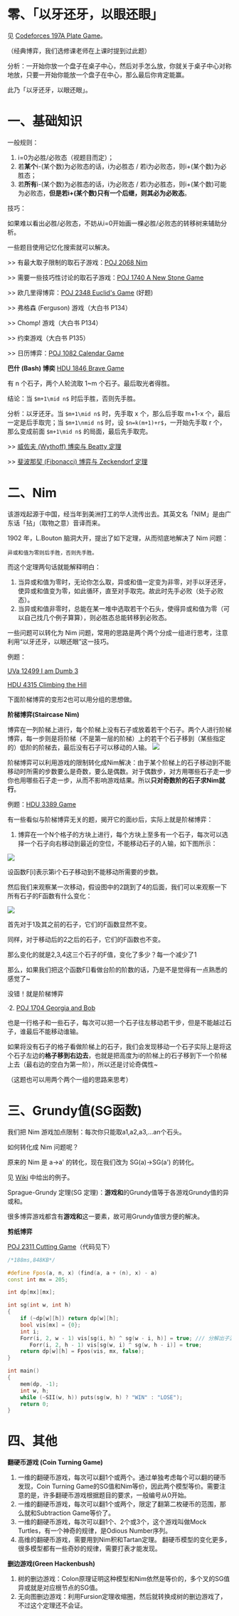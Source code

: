 零、「以牙还牙，以眼还眼」
===

见 [Codeforces 197A Plate Game](http://codeforces.com/problemset/problem/197/A)。

（经典博弈，我们选修课老师在上课时提到过此题）

分析：一开始你放一个盘子在桌子中心，然后对手怎么放，你就关于桌子中心对称地放，只要一开始你能放一个盘子在中心，那么最后你肯定能赢。

此乃「以牙还牙，以眼还眼」。

一、基础知识
===

一般规则：
1. i=0为必胜/必败态（视题目而定）；
2. 若**某个**i-(某个数)为必败态的话，i为必胜态 / 若i为必败态，则i+(某个数)为必胜态；
3. 若**所有**i-(某个数)为必胜态的话，i为必败态 / 若i为必胜态，则i+(某个数)可能为必败态，**但是若i+(某个数)只有一个后继，则其必为必败态**。

技巧：

如果难以看出必胜/必败态，不妨从i=0开始画一棵必胜/必败态的转移树来辅助分析。

一些题目使用记忆化搜索就可以解决。

\>> 有最大取子限制的取石子游戏：[POJ 2068 Nim](http://poj.org/problem?id=2068)

\>> 需要一些技巧性讨论的取石子游戏：[POJ 1740 A New Stone Game](http://poj.org/problem?id=1740)

\>> 欧几里得博弈：[POJ 2348 Euclid's Game](http://poj.org/problem?id=2348) (好题)

\>> 弗格森 (Ferguson) 游戏（大白书 P134）

\>> Chomp! 游戏（大白书 P134）

\>> 约束游戏（大白书 P135）

\>> 日历博弈：[POJ 1082 Calendar Game](http://poj.org/problem?id=1082)

**巴什 (Bash) 博奕**
[HDU 1846 Brave Game](http://acm.hdu.edu.cn/showproblem.php?pid=1846)

有 n 个石子，两个人轮流取 1~m 个石子。最后取光者得胜。

结论：当 `$m+1\mid n$` 时后手胜，否则先手胜。

分析：以牙还牙。当 `$m+1\mid n$` 时，先手取 x 个，那么后手取 m+1-x 个，最后一定是后手取完；当 `$m+1\nmid n$` 时，设 `$n=k(m+1)+r$`，一开始先手取 r 个，那么变成前面 `$m+1\mid n$` 的局面，最后先手取完。

\>> [威佐夫 (Wythoff) 博奕与 Beatty 定理](https://www.google.com.hk/?gws_rd=ssl#newwindow=1&safe=strict&q=%E5%A8%81%E4%BD%90%E5%A4%AB%E5%8D%9A%E5%BC%88)

\>> [斐波那契 (Fibonacci) 博弈与 Zeckendorf 定理](https://www.google.com.hk/?gws_rd=ssl#newwindow=1&q=%E6%96%90%E6%B3%A2%E9%82%A3%E5%A5%91%E5%8D%9A%E5%BC%88)

二、Nim
===

该游戏起源于中国，经当年到美洲打工的华人流传出去。其英文名「NIM」是由广东话「拈」（取物之意）音译而来。

1902 年，L.Bouton 脑洞大开，提出了如下定理，从而彻底地解决了 Nim 问题：
```
异或和值为零则后手胜，否则先手胜。
```
而这个定理两句话就能解释明白：
1. 当异或和值为零时，无论你怎么取，异或和值一定变为非零，对手以牙还牙，使异或和值变为零，如此循环，直至对手取完。故此时先手必败（处于必败态）。
2. 当异或和值非零时，总能在某一堆中选取若干个石头，使得异或和值为零（可以自己找几个例子算算），则必胜态总能转移到必败态。

一些问题可以转化为 Nim 问题，常用的思路是两个两个分成一组进行思考，注意利用“以牙还牙，以眼还眼”这一技巧。

例题：

[UVa 12499 I am Dumb 3](http://uva.onlinejudge.org/index.php?option=com_onlinejudge&Itemid=8&page=show_problem&problem=3943)

[HDU 4315 Climbing the Hill](http://acm.hdu.edu.cn/showproblem.php?pid=4315)

下面阶梯博弈的变形2也可以用分组的思想做。

**阶梯博弈(Staircase Nim)**

博弈在一列阶梯上进行，每个阶梯上没有石子或放着若干个石子。两个人进行阶梯博弈，每一步则是将阶梯（不是第一层的阶梯）上的若干个石子移到（某些指定的）低阶的阶梯去，最后没有石子可以移动的人输。
![](http://hi.csdn.net/attachment/201108/16/0_1313488616cRqz.gif)

阶梯博弈可以利用游戏的限制转化成Nim解决：由于某个阶梯上的石子移动到不能移动时所需的步数要么是奇数，要么是偶数。对于偶数步，对方用哪些石子走一步你也用哪些石子走一步，从而不影响游戏结果。所以**只对奇数阶的石子求Nim就行**。

例题：[HDU 3389 Game](http://acm.hdu.edu.cn/showproblem.php?pid=3389)

有一些看似与阶梯博弈无关的题，揭开它的面纱后，实际上就是阶梯博弈：
1. 博弈在一个N个格子的方块上进行，每个方块上至多有一个石子，每次可以选择一个石子向右移动到最近的空位，不能移动石子的人输，如下图所示：

![](http://endless.qiniudn.com/blognim.jpg)

设函数F[i]表示第i个石子移动到不能移动所需要的步数。

然后我们来观察某一次移动，假设图中的2跳到了4的后面，我们可以来观察一下所有石子的F函数有什么变化：

![](http://user-image.logdown.io/user/7190/blog/7143/post/196410/ovQkpA6uTiq2DGCqwA74_1453255304857576105(2).jpg)

首先对于1及其之前的石子，它们的F函数显然不变。

同样，对于移动后的2之后的石子，它们的F函数也不变。

那么变化的就是2,3,4这三个石子的F值，变化了多少？每一个减少了1

那么，如果我们把这个函数F[]看做台阶的阶数的话，乃是不是觉得有一点熟悉的感觉了~

没错！就是阶梯博弈

·2. [POJ 1704 Georgia and Bob](http://poj.org/problem?id=1704)

也是一行格子和一些石子，每次可以把一个石子往左移动若干步，但是不能越过石子，谁最后不能移动谁输。

如果将没有石子的格子看做阶梯上的石子，我们会发现移动一个石子实际上是将这个石子左边的**格子移到右边去**，也就是把高度为i的阶梯上的石子移到下一个阶梯上去（最右边的空白为第一阶），所以还是讨论奇偶性~

（这题也可以用两个两个一组的思路来思考）

三、Grundy值(SG函数)
===

我们把 Nim 游戏加点限制：每次你只能取a1,a2,a3,...an个石头。

如何转化成 Nim 问题呢？

原来的 Nim 是 a->a' 的转化，现在我们改为 SG(a)->SG(a') 的转化。

见 [Wiki](http://en.wikipedia.org/wiki/Mex_(mathematics)) 中给出的例子。

Sprague-Grundy 定理(SG 定理)：**游戏和**的Grundy值等于各游戏Grundy值的异或和。

很多博弈游戏都含有**游戏和**这一要素，故可用Grundy值很方便的解决。

**剪纸博弈**

[POJ 2311 Cutting Game](http://poj.org/problem?id=2311)（代码见下）

<!--more-->

```c++
/*188ms,848KB*/

#define Fpos(a, n, x) (find(a, a + (n), x) - a)
const int mx = 205;

int dp[mx][mx];

int sg(int w, int h)
{
	if (~dp[w][h]) return dp[w][h];
	bool vis[mx] = {0};
	int i;
	Forr(i, 2, w - 1) vis[sg(i, h) ^ sg(w - i, h)] = true; /// 分解出子游戏
	   Forr(i, 2, h - 1) vis[sg(w, i) ^ sg(w, h - i)] = true;
	return dp[w][h] = Fpos(vis, mx, false);
}

int main()
{
	mem(dp, -1);
	int w, h;
	while (~SII(w, h)) puts(sg(w, h) ? "WIN" : "LOSE");
	return 0;
}
```

四、其他
===

**翻硬币游戏 (Coin Turning Game)**
1. 一维的翻硬币游戏，每次可以翻1个或两个。通过单独考虑每个可以翻的硬币发现，Coin Turning Game的SG值和Nim等价，因此两个模型等价。需要注意的是，许多翻硬币游戏根据题目的要求，一般编号从0开始。
2. 一维的翻硬币游戏，每次可以翻1个或两个，限定了翻第二枚硬币的范围，那么就和Subtraction Game等价了。
3. 一维的翻硬币游戏，每次可以翻1个、2个或3个，这个游戏叫做Mock Turtles，有一个神奇的规律，是Odious Number序列。
4. 高维的翻硬币游戏，需要用到Nim积和Tartan定理。
翻硬币模型的变化更多，很多模型都有一些奇妙的规律，需要打表才能发现。
  
**删边游戏(Green Hackenbush)**
1. 树的删边游戏：Colon原理证明这种模型和Nim依然是等价的，多个叉的SG值异或就是对应根节点的SG值。
2. 无向图删边游戏：利用Fursion定理收缩圈，然后就转换成树的删边游戏了，不过这个定理还不会证。 
